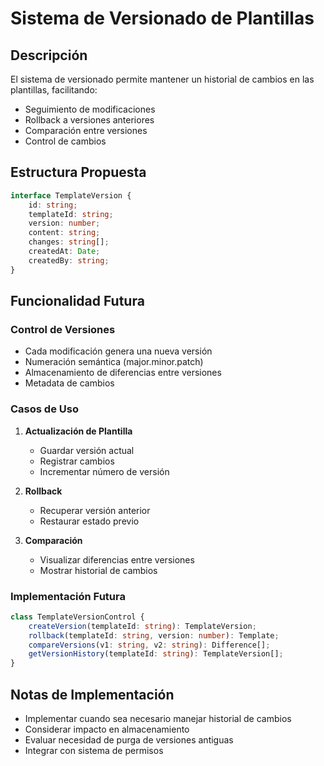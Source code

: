# Sistema de Versionado de Plantillas

## Descripción
El sistema de versionado permite mantener un historial de cambios en las plantillas, facilitando:
- Seguimiento de modificaciones
- Rollback a versiones anteriores
- Comparación entre versiones
- Control de cambios

## Estructura Propuesta

```typescript
interface TemplateVersion {
    id: string;
    templateId: string;
    version: number;
    content: string;
    changes: string[];
    createdAt: Date;
    createdBy: string;
}
```

## Funcionalidad Futura

### Control de Versiones
- Cada modificación genera una nueva versión
- Numeración semántica (major.minor.patch)
- Almacenamiento de diferencias entre versiones
- Metadata de cambios

### Casos de Uso
1. **Actualización de Plantilla**
   - Guardar versión actual
   - Registrar cambios
   - Incrementar número de versión

2. **Rollback**
   - Recuperar versión anterior
   - Restaurar estado previo

3. **Comparación**
   - Visualizar diferencias entre versiones
   - Mostrar historial de cambios

### Implementación Futura
```typescript
class TemplateVersionControl {
    createVersion(templateId: string): TemplateVersion;
    rollback(templateId: string, version: number): Template;
    compareVersions(v1: string, v2: string): Difference[];
    getVersionHistory(templateId: string): TemplateVersion[];
}
```

## Notas de Implementación
- Implementar cuando sea necesario manejar historial de cambios
- Considerar impacto en almacenamiento
- Evaluar necesidad de purga de versiones antiguas
- Integrar con sistema de permisos
